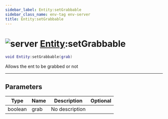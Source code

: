 ```yaml
---
sidebar_label: Entity:setGrabbable
sidebar_class_name: env-tag env-server
title: Entity:setGrabbable
---
```


# <img src='/img/wiki/server.png' alt='server' data-tag='env-tag' /> [Entity](../entity/README.md):setGrabbable

```lua
void Entity:setGrabbable(grab)
```

Allows the ent to be grabbed or not<br/>

-----------------
## Parameters

| Type   | Name | Description | Optional |
| ------ | ---- | ----------- | -------: |
| boolean | grab | No description |   |
